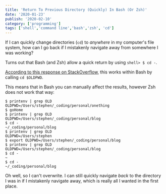 ```yaml
---
title: 'Return To Previous Directory (Quickly) In Bash (Or Zsh)'
date: '2020-01-23'
publish: '2020-02-10'
category: ['programming']
tags: ['shell','command line','bash','zsh', 'cd']
---
```


If I can quickly change directories (`cd`) to _anywhere_ in my computer's file system, how can I go back if I mistakenly navigate away from somewhere I was working?

Turns out that Bash (and Zsh) allow a quick return by using `shell> $ cd -`.

[According to this response on StackOverflow](https://stackoverflow.com/a/10382370), this works within Bash by calling `cd $OLDPWD`.

This means that in Bash you can manually affect the results, however Zsh does not work that way:

```shell
$ printenv | grep OLD
OLDPWD=/Users/stephen/_coding/personal/onething
$ goHome
$ printenv | grep OLD
OLDPWD=/Users/stephen/_coding/personal/blog
$ cd -
~/_coding/personal/blog
$ printenv | grep OLD
OLDPWD=/Users/stephen
$ export OLDPWD=/Users/stephen/_coding/personal/blog
$ printenv | grep OLD
OLDPWD=/Users/stephen/_coding/personal/blog
$ cd -
~
$ cd -
~/_coding/personal/blog
```

Oh well, so I can't overwrite. I can still quickly navigate _back_ to the directory I was in if I mistakenly navigate away, which is really all I wanted in the first place.
